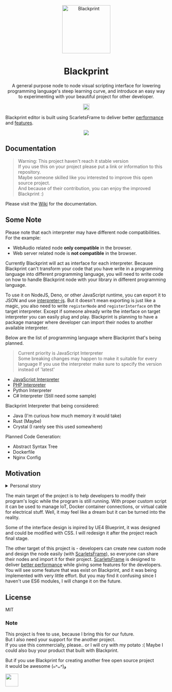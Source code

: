 <p align="center"><a href="#" target="_blank" rel="noopener noreferrer"><img width="150" src="https://avatars2.githubusercontent.com/u/61224306?s=150&v=4" alt="Blackprint"></a></p>

<h1 align="center">Blackprint</h1>
<p align="center">A general purpose node to node visual scripting interface for lowering programming language's steep learning curve, and introduce an easy way to experimenting with your beautiful project for other developer.</p>

<p align="center">
    <a href='https://github.com/Blackprint/Blackprint/blob/master/LICENSE'><img src='https://img.shields.io/badge/License-MIT-brightgreen.svg' height='20'></a>
</p>

Blackprint editor is built using ScarletsFrame to deliver better [performance](https://krausest.github.io/js-framework-benchmark/current.html) and [features](https://github.com/ScarletsFiction/ScarletsFrame/wiki#advanced-example).

<p align="center">
  <img src="https://user-images.githubusercontent.com/11073373/82104644-e9d5e900-9741-11ea-9689-fc01ddfa81ab.gif">
</p>

## Documentation
> Warning: This project haven't reach it stable version<br>
> If you use this on your project please put a link or information to this repository.<br>
> Maybe someone skilled like you interested to improve this open source project.<br>
> And because of their contribution, you can enjoy the improved Blackprint :)

Please visit the [Wiki](https://github.com/Blackprint/Blackprint/wiki) for the documentation.

## Some Note
Please note that each interpreter may have different node compatibilities.<br>
For the example:
 - WebAudio related node **only compatible** in the browser.
 - Web server related node is **not compatible** in the browser.

Currently Blackprint will act as interface for each interpreter. Because Blackprint can't transform your code that you have write in a programming language into different programming language, you will need to write code on how to handle Blackprint node with your library in different programming language.

To use it on NodeJS, Deno, or other JavaScript runtime, you can export it to JSON and use [interpreter-js](https://github.com/Blackprint/interpreter-js#example). But it doesn't mean exporting is just like a magic, you also need to write `registerNode` and `registerInterface` on the target interpreter. Except if someone already write the interface on target interpreter you can easily plug and play. Blackprint is planning to have a package manager where developer can import their nodes to another available interpreter.

Below are the list of programming language where Blackprint that's being planned.

> Current priority is JavaScript Interpreter<br>
> Some breaking changes may happen to make it suitable for every language
> If you use the interpreter make sure to specify the version instead of 'latest'

- [JavaScript Interpreter](https://github.com/Blackprint/interpreter-js)
- [PHP Interpreter](https://github.com/Blackprint/interpreter-php)
- Python Interpreter
- C# Interpreter (Still need some sample)

Blackprint Interpreter that being considered:
- Java (I'm curious how much memory it would take)
- Rust (Maybe)
- Crystal (I rarely see this used somewhere)

Planned Code Generation:
- Abstract Syntax Tree
- Dockerfile
- Nginx Config

## Motivation
<details>
  <summary>Personal story</summary>
  FYI, I have used UE4 Blueprint since 2021. Developing a visual script by connecting nodes was my unfinished project since 2014 with ActionScript3 (Adobe Flash). It was very tough because I almost know nothing how to make curve for the cable. Well, it's not professional to tell a story about my very young age with programming. But the time was passed and I have a feeling like I can continue my old project with my current skill. Thank you Apple for bringing WebKit and Google for V8 engine, and also for some other people who bringing the advanced web technologies.
</details>

The main target of the project is to help developers to modify their program's logic while the program is still running. With proper custom script it can be used to manage IoT, Docker container connections, or virtual cable for electrical stuff. Well, it may feel like a dream but it can be turned into the reality.

Some of the interface design is inpired by UE4 Blueprint, it was designed and could be modified with CSS. I will redesign it after the project reach final stage.

The other target of this project is - developers can create new custom node and design the node easily (with [ScarletsFrame](https://github.com/ScarletsFiction/ScarletsFrame/)), so everyone can share their nodes and import it for their project. [ScarletsFrame](https://github.com/ScarletsFiction/ScarletsFrame/) is designed to deliver [better performance](https://krausest.github.io/js-framework-benchmark/current.html) while giving some features for the developers. You will see some feature that was exist on Blackprint, and it was being implemented with very little effort. But you may find it confusing since I haven't use ES6 modules, I will change it on the future.

## License
MIT

### Note
This project is free to use, because I bring this for our future.<br>
But I also need your support for the another project.<br>
If you use this commercially, please.. or I will cry with my potato :(
Maybe I could also buy your product that built with Blackprint.

But if you use Blackprint for creating another free open source project<br>
it would be awesome (๑˃ᴗ˂)ﻭ

<a href="https://paypal.me/stefansarya/"><img src="https://github.com/andreostrovsky/donate-with-paypal/raw/master/blue.svg" height="40"></a>